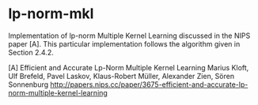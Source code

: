 # lp-norm-mkl
Implementation of lp-norm Multiple Kernel Learning discussed in the NIPS paper [A]. This particular implementation follows the algorithm given in Section 2.4.2.

[A] Efficient and Accurate Lp-Norm Multiple Kernel Learning
Marius Kloft, Ulf Brefeld, Pavel Laskov, Klaus-Robert Müller, Alexander Zien, Sören Sonnenburg
http://papers.nips.cc/paper/3675-efficient-and-accurate-lp-norm-multiple-kernel-learning
